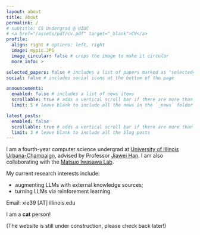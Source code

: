 ```yaml
---
layout: about
title: about
permalink: /
# subtitle: CS Undergrad @ UIUC
# <a href="/assets/pdf/cv.pdf" target="_blank">CV</a>
profile:
  align: right # options: left, right
  image: mypic.JPG
  image_circular: false # crops the image to make it circular
  more_info: >

selected_papers: false # includes a list of papers marked as "selected={true}"
social: false # includes social icons at the bottom of the page

announcements:
  enabled: false # includes a list of news items
  scrollable: true # adds a vertical scroll bar if there are more than 3 news items
  limit: 5 # leave blank to include all the news in the `_news` folder

latest_posts:
  enabled: false
  scrollable: true # adds a vertical scroll bar if there are more than 3 new posts items
  limit: 3 # leave blank to include all the blog posts
---
```


I am a fourth-year computer science undergrad at [University of Illinois Urbana-Champaign](https://illinois.edu/), advised by Professor [Jiawei Han](https://hanj.cs.illinois.edu/). I am also collaborating with the [Matsuo Iwasawa Lab](https://weblab.t.u-tokyo.ac.jp/en/).

My current research interests include:
- augmenting LLMs with external knowledge sources; 
- turning LLMs via reinforement learning.

Email: xie39 [AT] illinois.edu

I am a **cat** person!

(The website is still under construction, please check back later!)
